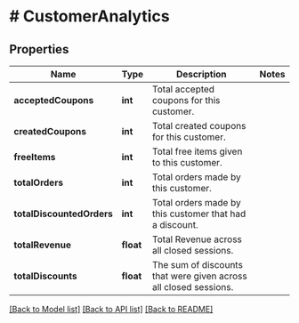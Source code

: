 # # CustomerAnalytics

## Properties

Name | Type | Description | Notes
------------ | ------------- | ------------- | -------------
**acceptedCoupons** | **int** | Total accepted coupons for this customer. | 
**createdCoupons** | **int** | Total created coupons for this customer. | 
**freeItems** | **int** | Total free items given to this customer. | 
**totalOrders** | **int** | Total orders made by this customer. | 
**totalDiscountedOrders** | **int** | Total orders made by this customer that had a discount. | 
**totalRevenue** | **float** | Total Revenue across all closed sessions. | 
**totalDiscounts** | **float** | The sum of discounts that were given across all closed sessions. | 

[[Back to Model list]](../../README.md#documentation-for-models) [[Back to API list]](../../README.md#documentation-for-api-endpoints) [[Back to README]](../../README.md)



